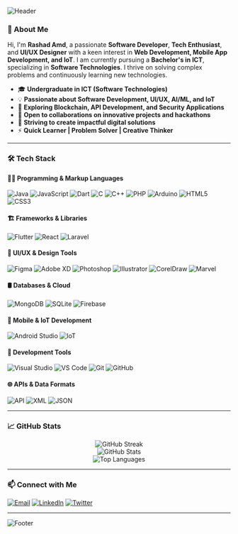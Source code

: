 ![Header](https://capsule-render.vercel.app/api?type=waving&color=gradient&height=200&section=header&text=Hello%20There!%20👋&fontSize=40&fontAlign=50&fontAlignY=35&desc=Welcome%20to%20my%20GitHub%20Profile!&descAlign=50&descAlignY=55)

### 🚀 About Me

Hi, I'm **Rashad Amd**, a passionate **Software Developer**, **Tech Enthusiast**, and **UI/UX Designer** with a keen interest in **Web Development, Mobile App Development, and IoT**. I am currently pursuing a **Bachelor's in ICT**, specializing in **Software Technologies**. I thrive on solving complex problems and continuously learning new technologies.

- 🎓 **Undergraduate in ICT (Software Technologies)**
- 💡 **Passionate about Software Development, UI/UX, AI/ML, and IoT**
- 🌱 **Exploring Blockchain, API Development, and Security Applications**
- 💼 **Open to collaborations on innovative projects and hackathons**
- 🎯 **Striving to create impactful digital solutions**
- ⚡ **Quick Learner | Problem Solver | Creative Thinker**

---

### 🛠️ Tech Stack

#### 👨‍💻 Programming & Markup Languages  
![Java](https://img.shields.io/badge/Java-007396?style=for-the-badge&logo=java&logoColor=white)
![JavaScript](https://img.shields.io/badge/JavaScript-F7DF1E?style=for-the-badge&logo=javascript&logoColor=black)
![Dart](https://img.shields.io/badge/Dart-0175C2?style=for-the-badge&logo=dart&logoColor=white)
![C](https://img.shields.io/badge/C-A8B9CC?style=for-the-badge&logo=c&logoColor=white)
![C++](https://img.shields.io/badge/C++-00599C?style=for-the-badge&logo=c%2B%2B&logoColor=white)
![PHP](https://img.shields.io/badge/PHP-777BB4?style=for-the-badge&logo=php&logoColor=white)
![Arduino](https://img.shields.io/badge/Arduino-00979D?style=for-the-badge&logo=arduino&logoColor=white)
![HTML5](https://img.shields.io/badge/HTML5-E34F26?style=for-the-badge&logo=html5&logoColor=white)
![CSS3](https://img.shields.io/badge/CSS3-1572B6?style=for-the-badge&logo=css3&logoColor=white)

#### 🏗️ Frameworks & Libraries  
![Flutter](https://img.shields.io/badge/Flutter-02569B?style=for-the-badge&logo=flutter&logoColor=white)
![React](https://img.shields.io/badge/React-20232A?style=for-the-badge&logo=react&logoColor=61DAFB)
![Laravel](https://img.shields.io/badge/Laravel-FF2D20?style=for-the-badge&logo=laravel&logoColor=white)

#### 🎨 UI/UX & Design Tools  
![Figma](https://img.shields.io/badge/Figma-F24E1E?style=for-the-badge&logo=figma&logoColor=white)
![Adobe XD](https://img.shields.io/badge/Adobe%20XD-FF61F6?style=for-the-badge&logo=adobe%20xd&logoColor=white)
![Photoshop](https://img.shields.io/badge/Adobe%20Photoshop-31A8FF?style=for-the-badge&logo=adobe%20photoshop&logoColor=white)
![Illustrator](https://img.shields.io/badge/Adobe%20Illustrator-FF9A00?style=for-the-badge&logo=adobe%20illustrator&logoColor=white)
![CorelDraw](https://img.shields.io/badge/CorelDraw-1E1E1E?style=for-the-badge&logo=corelDraw&logoColor=green)
![Marvel](https://img.shields.io/badge/Marvel-FF0000?style=for-the-badge&logo=marvel&logoColor=white)

#### 🛢️ Databases & Cloud  
![MongoDB](https://img.shields.io/badge/MongoDB-4EA94B?style=for-the-badge&logo=mongodb&logoColor=white)
![SQLite](https://img.shields.io/badge/SQLite-003B57?style=for-the-badge&logo=sqlite&logoColor=white)
![Firebase](https://img.shields.io/badge/Firebase-FFCA28?style=for-the-badge&logo=firebase&logoColor=black)

#### 📱 Mobile & IoT Development  
![Android Studio](https://img.shields.io/badge/Android%20Studio-3DDC84?style=for-the-badge&logo=android-studio&logoColor=white)
![IoT](https://img.shields.io/badge/IoT-0082FC?style=for-the-badge&logo=internet-of-things&logoColor=white)

#### 🔧 Development Tools  
![Visual Studio](https://img.shields.io/badge/Visual%20Studio-5C2D91?style=for-the-badge&logo=visual%20studio&logoColor=white)
![VS Code](https://img.shields.io/badge/VS%20Code-007ACC?style=for-the-badge&logo=visual-studio-code&logoColor=white)
![Git](https://img.shields.io/badge/Git-F05032?style=for-the-badge&logo=git&logoColor=white)
![GitHub](https://img.shields.io/badge/GitHub-181717?style=for-the-badge&logo=github&logoColor=white)

#### 🌐 APIs & Data Formats  
![API](https://img.shields.io/badge/API-0052CC?style=for-the-badge&logo=api&logoColor=white)
![XML](https://img.shields.io/badge/XML-FF6600?style=for-the-badge&logo=xml&logoColor=white)
![JSON](https://img.shields.io/badge/JSON-000000?style=for-the-badge&logo=json&logoColor=white)

---

### 📈 GitHub Stats  
<div align="center">
  <img src="https://github-readme-streak-stats.herokuapp.com/?user=rashadamd&theme=tokyonight" alt="GitHub Streak" />
  <br/>
  <img src="https://github-readme-stats.vercel.app/api?username=rashadamd&show_icons=true&theme=tokyonight" alt="GitHub Stats" />
  <br/>
  <img src="https://github-readme-stats.vercel.app/api/top-langs/?username=rashadamd&layout=compact&theme=tokyonight" alt="Top Languages" />
</div>

---

### 📫 Connect with Me
[![Email](https://img.shields.io/badge/Email-D14836?style=for-the-badge&logo=gmail&logoColor=white)](mailto:nameisrashad@gmail.com)
[![LinkedIn](https://img.shields.io/badge/LinkedIn-0A66C2?style=for-the-badge&logo=linkedin&logoColor=white)](https://www.linkedin.com/in/rashadamd)
[![Twitter](https://img.shields.io/badge/Twitter-1DA1F2?style=for-the-badge&logo=twitter&logoColor=white)](https://twitter.com/Rashadamd)
<!-- [![Portfolio](https://img.shields.io/badge/Portfolio-000?style=for-the-badge&logo=vercel&logoColor=white)](https://your-portfolio.com) -->

---

![Footer](https://capsule-render.vercel.app/api?type=waving&color=gradient&height=150&section=footer)
